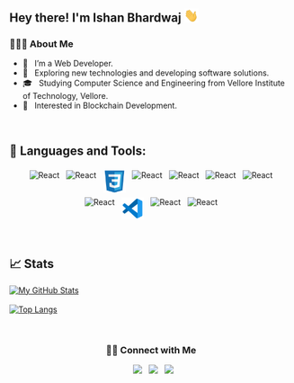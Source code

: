 <h2> Hey there! I'm Ishan Bhardwaj <img src="https://github.com/IB-14/IB-14/blob/main/Hi.gif" width="25"></h2>

<h3> 👨🏻‍💻 About Me </h3>

- 🔭 &nbsp; I’m a Web Developer.
- 🤔 &nbsp; Exploring new technologies and developing software solutions.
- 🎓 &nbsp; Studying Computer Science and Engineering from Vellore Institute of Technology, Vellore.
- 💼 &nbsp; Interested in Blockchain Development.

<br>

## 🧰 Languages and Tools:
<p align="center">
  <img src="https://www.vectorlogo.zone/logos/reactjs/reactjs-icon.svg" alt="React" height="40" style="vertical-align:top; margin:4px">
  <img src="https://www.vectorlogo.zone/logos/w3_html5/w3_html5-icon.svg" alt="React" height="40" style="vertical-align:top; margin:4px">
  <img src="https://github.com/devicons/devicon/blob/master/icons/css3/css3-original.svg" height="40" style="vertical-align:top; margin:4px">
  <img src="https://www.vectorlogo.zone/logos/java/java-icon.svg" alt="React" height="40" style="vertical-align:top; margin:4px">
  <img src="https://upload.vectorlogo.zone/logos/javascript/images/239ec8a4-163e-4792-83b6-3f6d96911757.svg" alt="React" height="40" style="vertical-align:top; margin:4px">
  <img src="https://github.com/isocpp/logos/blob/master/cpp_logo.svg" alt="React" height="40" style="vertical-align:top; margin:4px">
  <img src="https://ih1.redbubble.net/image.525157175.0839/flat,750x,075,f-pad,750x1000,f8f8f8.jpg" alt="React" height="40" style="vertical-align:top; margin:4px">
  <img src="https://www.vectorlogo.zone/logos/python/python-icon.svg" alt="React" height="40" style="vertical-align:top; margin:4px">
  <img src="https://github.com/vscode-icons/vscode-icons/blob/master/icons/file_type_vscode.svg" alt="React" height="40" style="vertical-align:top; margin:4px">
  <img src="https://www.vectorlogo.zone/logos/getbootstrap/getbootstrap-icon.svg" alt="React" height="40" style="vertical-align:top; margin:4px">
  <img src="https://www.vectorlogo.zone/logos/firebase/firebase-icon.svg" alt="React" height="40" style="vertical-align:top; margin:4px">
</p>

<br>

## 📈 Stats

[![My GitHub Stats](https://github-readme-stats.vercel.app/api/?username=IB-14&count_private=true&theme=tokyonight&showicons=true)]()
<br>
<br>
[![Top Langs](https://github-readme-stats.vercel.app/api/top-langs/?username=IB-14&langs_count=10&theme=tokyonight)](https://github.com/IB-14/github-readme-stats)

<br>

<h3 align="center"> 🤝🏻 Connect with Me </h3>

<p align="center">
&nbsp; <a href="https://www.instagram.com/this.is.ishan_/" target="_blank" rel="noopener noreferrer"><img src="https://img.icons8.com/plasticine/100/000000/instagram-new.png" width="60" /></a>  
&nbsp; <a href="https://www.linkedin.com/in/ishan-bhardwaj-b080b21a1/" target="_blank" rel="noopener noreferrer"><img src="https://img.icons8.com/plasticine/100/000000/linkedin.png" width="60" /></a>
&nbsp; <a href="mailto:ishan197231@gmail.com" target="_blank" rel="noopener noreferrer"><img src="https://img.icons8.com/plasticine/100/000000/gmail.png"  width="60" /></a>
</p>
